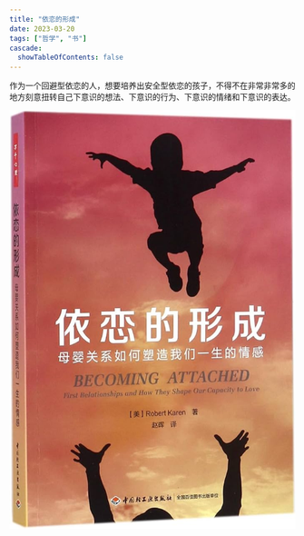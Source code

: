 ```yaml
---
title: "依恋的形成"
date: 2023-03-20
tags: ["哲学", "书"]
cascade:
  showTableOfContents: false
---
```

作为一个回避型依恋的人，想要培养出安全型依恋的孩子，不得不在非常非常多的地方刻意扭转自己下意识的想法、下意识的行为、下意识的情绪和下意识的表达。

![](becoming_attached_zh.jpg)
